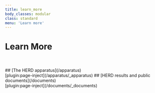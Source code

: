 ```yaml
---
title: learn_more
body_classes: modular
class: standard
menu: 'Learn more'
---
```


# Learn More
</br>
</br>
## [The HERD apparatus](/apparatus)
</br>
[plugin:page-inject](/apparatus/_apparatus)
## [HERD results and public documents](/documents)
</br>
[plugin:page-inject](/documents/_documents)